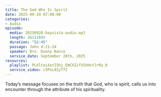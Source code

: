```yaml
---
title: The God Who Is Spirit
date: 2025-09-29 07:00:00
categories:
- Audio
episode:
  media: 20250928-bayvista-audio.mp3
  length: 16111693
  duration: "52:45"
  passage: John 4:21–24
  speaker: Bro. Danny Nance
  service_date: September 28th, 2025
resources:
  playlist: PLdltai4xtI5hj_EWCXZifVShHvYJrRa_K
  service_video: c5PoLAIyTfI
---
```

Today’s message focuses on the truth that God, who is spirit, calls us into encounter through
the attribute of his spirituality.